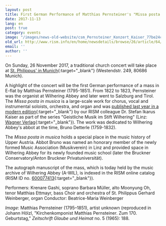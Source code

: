 ```yaml
---
layout: post
title: First German Performance of Matthias Pernsteiner's "Missa posta in musica"
date: 2017-11-13
lang: en
post: true
category: events
image: "/images/news-old-website/csm_Pernsteiner_Konzert_Kaiser_77be24cdba.jpg"
old_url: http://www.rism.info/en/home/newsdetails/browse/26/article/64/first-german-performance-of-matthias-pernsteiners-missa-posta-in-musica.html
email: ''
author: ''
---
```


On Sunday, 26 November 2017, a traditional church concert will take place at [St. Philippus' in Munich](https://web.archive.org/web/20171028232415/http://www.pfarrverband-laim.de/st-philippus/aktuelles/details/article/st-philippus-traditionelles-kirchenkonzert-im-november.html){:target="_blank"} (Westendstr. 249, 80686 Munich).


A highlight of the concert will be the first German performance of a mass in E-flat by Matthias Pernsteiner (1795-1851). From 1822 to 1823, Pernsteiner was the organist at Wilhering Abbey and later went to Salzburg and Tirol. The _Missa posta in musica_ is a large-scale work for chorus, vocal and instrumental soloists, orchestra, and organ and was [published last year in a modern edition](/new_publications/2016/10/24/new-music-edition-series-founded-at-wilhering.html){:target="_blank"} by our RISM colleague Dr. Stefan Ikarus Kaiser as part of the series "Geistliche Musik im Stift Wilhering" (Linz: [Wagner Verlag](http://www.wagnerverlag.at/content/?product=matthias-pernsteiner-1795-1851-messa-posta-in-musica){:target="_blank"}). The work was dedicated to Wilhering Abbey's abbot at the time, Bruno Detterle (1759-1832).

The _Missa posta in musica_ holds a special place in the music history of Upper Austria. Abbot Bruno was named an honorary member of the newly formed Music Association (Musikverein) in Linz and provided space in Wilhering Abbey for its newly founded music school (later the Bruckner Conservatory/Anton Bruckner Privatuniversität).

The autograph manuscript of the mass, which is today held by the music archive of Wilhering Abbey (A-WIL), is indexed in the RISM online catalog (RISM ID no. [600077413](https://opac.rism.info/search?id=600077413&Language=en){:target="_blank"}).

Performers:
Krenare Gashi, soprano
Barbara Müller, alto
Moonyung Oh, tenor
Matthias Ettmayr, bass
Choir and orchestra of St. Philippus
Gerhard Weinberger, organ
Conductor: Beatrice-Maria Weinberger

_Image_: Matthias Pernsteiner (1795–1851), artist unknown (reproduced in Johann Hölzl, "Kirchenkomponist Matthias Pernsteiner. Zum 170. Geburtstag," _Zeitschrift Glaube und Heimat_ no. 5 (1965): 188.
